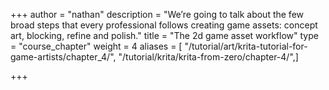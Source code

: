 +++
author = "nathan"
description = "We’re going to talk about the few broad steps that every professional follows creating game assets: concept art, blocking, refine and polish."
title = "The 2d game asset workflow"
type = "course_chapter"
weight = 4
aliases = [ "/tutorial/art/krita-tutorial-for-game-artists/chapter_4/", "/tutorial/krita/krita-from-zero/chapter-4/",]

+++